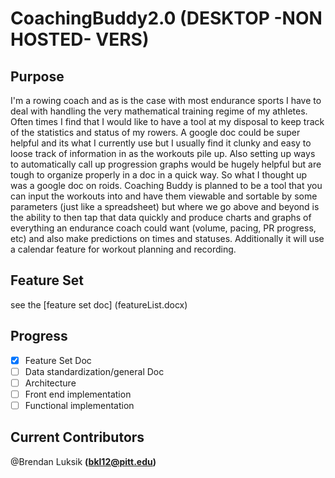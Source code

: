 # CoachingBuddy2.0 (DESKTOP -NON HOSTED- VERS)

## Purpose
I'm a rowing coach and as is the case with most endurance sports I have to deal with handling the very mathematical training regime of my athletes. Often times I find that I would like to have a tool at my disposal to keep track of the statistics and status of my rowers. A google doc could be super helpful and its what I currently use but I usually find it clunky and easy to loose track of information in as the workouts pile up. Also setting up ways to automatically call up progression graphs would be hugely helpful but are tough to organize properly in a doc in a quick way. So what I thought up was a google doc on roids. Coaching Buddy is planned to be a tool that you can input the workouts into and have them viewable and sortable by some parameters (just like a spreadsheet) but where we go above and beyond is the ability to then tap that data quickly and produce charts and graphs of everything an endurance coach could want (volume, pacing, PR progress, etc) and also make predictions on times and statuses. Additionally it will use a calendar feature for workout planning and recording. 

## Feature Set
see the [feature set doc] (featureList.docx)

## Progress
- [x] Feature Set Doc
- [ ] Data standardization/general Doc
- [ ] Architecture
- [ ] Front end implementation
- [ ] Functional implementation

## Current Contributors
@Brendan Luksik **(bkl12@pitt.edu)**
